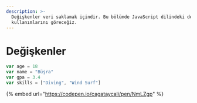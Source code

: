 ```yaml
---
description: >-
  Değişkenler veri saklamak içindir. Bu bölümde JavaScript dilindeki değişken
  kullanımlarını göreceğiz.
---
```


# Değişkenler

```javascript
var age = 18
var name = "Büşra"
var gpa = 3.4
var skills = ["Diving", "Wind Surf"]
```

{% embed url="https://codepen.io/cagataycali/pen/NmLZgp" %}




